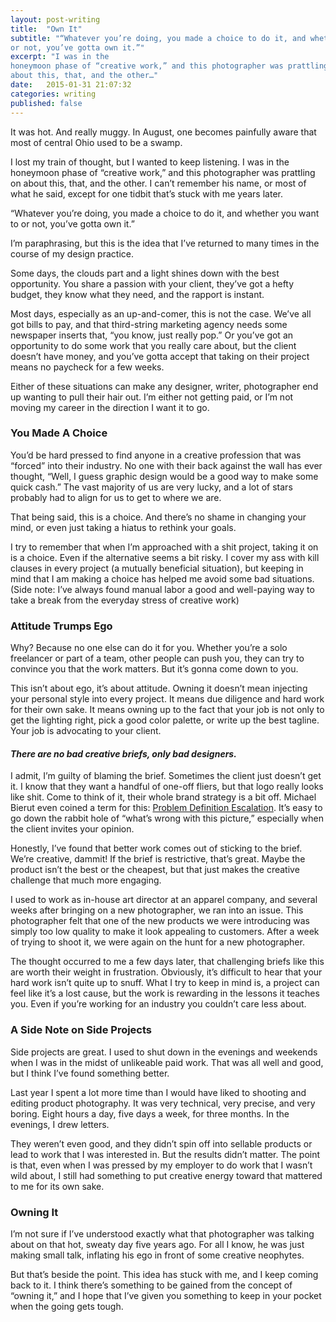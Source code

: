 ```yaml
---
layout: post-writing
title:  "Own It"
subtitle: "“Whatever you’re doing, you made a choice to do it, and whether you want to
or not, you’ve gotta own it.”"
excerpt: "I was in the
honeymoon phase of “creative work,” and this photographer was prattling on
about this, that, and the other…"
date:   2015-01-31 21:07:32
categories: writing
published: false
---
```

It was hot. And really muggy. In August, one becomes painfully aware that most
of central Ohio used to be a swamp.

I lost my train of thought, but I wanted to keep listening. I was in the
honeymoon phase of “creative work,” and this photographer was prattling on
about this, that, and the other. I can’t remember his name, or most of what he
said, except for one tidbit that’s stuck with me years later.

“Whatever you’re doing, you made a choice to do it, and whether you want to
or not, you’ve gotta own it.”

I’m paraphrasing, but this is the idea that I’ve returned to many times in the
course of my design practice.

Some days, the clouds part and a light shines down with the best opportunity.
You share a passion with your client, they’ve got a hefty budget, they know
what they need, and the rapport is instant.

Most days, especially as an up-and-comer, this is not the case. We’ve all got
bills to pay, and that third-string marketing agency needs some newspaper
inserts that, “you know, just really pop.” Or you’ve got an opportunity to do
some work that you really care about, but the client doesn’t have money, and
you’ve gotta accept that taking on their project means no paycheck for a few
weeks.

Either of these situations can make any designer, writer, photographer end up
wanting to pull their hair out. I’m either not getting paid, or I’m not moving
my career in the direction I want it to go.

### You Made A Choice

You’d be hard pressed to find anyone in a creative profession that was
“forced” into their industry. No one with their back against the wall has ever
thought, “Well, I guess graphic design would be a good way to make some quick
cash.” The vast majority of us are very lucky, and a lot of stars probably had
to align for us to get to where we are.

That being said, this is a choice. And there’s no shame in changing your mind,
or even just taking a hiatus to rethink your goals.

I try to remember that when I’m approached with a shit project, taking it on
is a choice. Even if the alternative seems a bit risky. I cover my ass with
kill clauses in every project (a mutually beneficial situation), but keeping
in mind that I am making a choice has helped me avoid some bad situations.
(Side note: I’ve always found manual labor a good and well-paying way to take
a break from the everyday stress of creative work)

### Attitude Trumps Ego

Why? Because no one else can do it for you. Whether you’re a solo freelancer
or part of a team, other people can push you, they can try to convince you
that the work matters. But it’s gonna come down to you.

This isn’t about ego, it’s about attitude. Owning it doesn’t mean injecting
your personal style into every project. It means due diligence and hard work
for their own sake. It means owning up to the fact that your job is not only
to get the lighting right, pick a good color palette, or write up the best
tagline. Your job is advocating to your client.

#### _There are no bad creative briefs, only bad designers._

I admit, I’m guilty of blaming the brief. Sometimes the client just doesn’t
get it. I know that they want a handful of one-off fliers, but that logo
really looks like shit. Come to think of it, their whole brand strategy is a
bit off. Michael Bierut even coined a term for this: [Problem Definition
Escalation](http://designobserver.com/feature/youre-so-intelligent/5917/).
It’s easy to go down the rabbit hole of “what’s wrong with this picture,”
especially when the client invites your opinion.

Honestly, I’ve found that better work comes out of sticking to the brief.
We’re creative, dammit! If the brief is restrictive, that’s great. Maybe the
product isn’t the best or the cheapest, but that just makes the creative
challenge that much more engaging.

I used to work as in-house art director at an apparel company, and several
weeks after bringing on a new photographer, we ran into an issue. This
photographer felt that one of the new products we were introducing was simply
too low quality to make it look appealing to customers. After a week of trying
to shoot it, we were again on the hunt for a new photographer.

The thought occurred to me a few days later, that challenging briefs like this
are worth their weight in frustration. Obviously, it’s difficult to hear that
your hard work isn’t quite up to snuff. What I try to keep in mind is, a
project can feel like it’s a lost cause, but the work is rewarding in the
lessons it teaches you. Even if you’re working for an industry you couldn’t
care less about.

### A Side Note on Side Projects

Side projects are great. I used to shut down in the evenings and weekends when
I was in the midst of unlikeable paid work. That was all well and good, but I
think I’ve found something better.

Last year I spent a lot more time than I would have liked to shooting and
editing product photography. It was very technical, very precise, and very
boring. Eight hours a day, five days a week, for three months. In the
evenings, I drew letters.

They weren’t even good, and they didn’t spin off into sellable products or
lead to work that I was interested in. But the results didn’t matter. The
point is that, even when I was pressed by my employer to do work that I wasn’t
wild about, I still had something to put creative energy toward that mattered
to me for its own sake.

### Owning It

I’m not sure if I’ve understood exactly what that photographer was talking
about on that hot, sweaty day five years ago. For all I know, he was just
making small talk, inflating his ego in front of some creative neophytes.

But that’s beside the point. This idea has stuck with me, and I keep coming
back to it. I think there’s something to be gained from the concept of “owning
it,” and I hope that I’ve given you something to keep in your pocket when the
going gets tough.